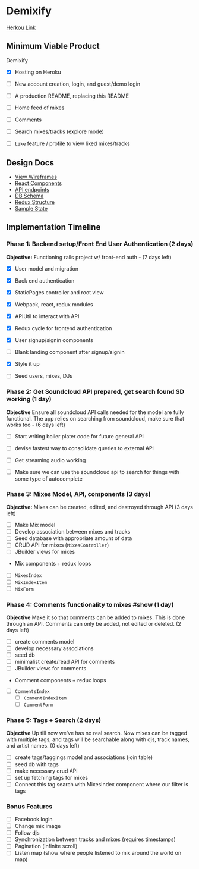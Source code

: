 # Demixify

[Herkou Link](http://demixify.herokuapp.com)

## Minimum Viable Product

Demixify

- [x] Hosting on Heroku
- [ ] New account creation, login, and guest/demo login
- [ ] A production README, replacing this README
- [ ] Home feed of mixes
- [ ] Comments
- [ ] Search mixes/tracks (explore mode)
- [ ] `Like` feature / profile to view liked mixes/tracks



## Design Docs
* [View Wireframes](wireframes/)
* [React Components](component-hierarchy.md)
* [API endpoints](api-endpoints.md)
* [DB Schema](schema.md)
* [Redux Structure](redux-structure.md)
* [Sample State](sample-state.md)

## Implementation Timeline

### Phase 1: Backend setup/Front End User Authentication (2 days)
**Objective:** Functioning rails project w/ front-end auth - (7 days left)
- [x] User model and migration
- [x] Back end authentication
- [x] StaticPages controller and root view
- [x] Webpack, react, redux modules
- [x] APIUtil to interact with API
- [x] Redux cycle for frontend authentication
- [x] User signup/signin components
- [ ] Blank landing component after signup/signin
- [x] Style it up
- [ ] Seed users, mixes, DJs


### Phase 2: Get Soundcloud API prepared, get search found SD working (1 day)
**Objective** Ensure all soundcloud API calls needed for the model are fully functional. The app relies on searching from soundcloud, make sure that
works too - (6 days left)
- [ ] Start writing boiler plater code for future general API
- [ ] devise fastest way to consolidate queries to external API
- [ ] Get streaming audio working
- [ ] Make sure we can use the soundcloud api to search for things
with some type of autocomplete


### Phase 3: Mixes Model, API, components (3 days)
**Objective:** Mixes can be created, edited, and destroyed through API (3 days left)
- [ ] Make Mix model
- [ ] Develop association between mixes and tracks
- [ ] Seed database with appropriate amount of data
- [ ] CRUD API for mixes (`MixesController`)
- [ ] JBuilder views for mixes
 * Mix components + redux loops
  - [ ] `MixesIndex`
  - [ ] `MixIndexItem`
  - [ ] `MixForm`

### Phase 4: Comments functionality to mixes #show (1 day)
**Objective** Make it so that comments can be added to mixes. This is done
through an API. Comments can only be added, not edited or deleted. (2 days left)
- [ ] create comments model
- [ ] develop necessary associations
- [ ] seed db
- [ ] minimalist create/read API for comments
- [ ] JBuilder views for comments
 * Comment components + redux loops
  - [ ] `CommentsIndex`
	- [ ] `CommentIndexItem`
	- [ ] `CommentForm`

### Phase 5: Tags + Search (2 days)
**Objective** Up till now we've has no real search. Now mixes
can be tagged with multiple tags, and tags will be searchable along with
djs, track names, and artist names.  (0 days left)
- [ ] create tags/taggings model and associations (join table)
- [ ] seed db with tags
- [ ] make necessary crud API
- [ ] set up fetching tags for mixes
- [ ] Connect this tag search with MixesIndex component
 where our filter is tags

### Bonus Features
- [ ] Facebook login
- [ ] Change mix image
- [ ] Follow djs
- [ ] Synchronization between tracks and mixes (requires timestamps)
- [ ] Pagination (infinite scroll)
- [ ] Listen map (show where people listened to mix around the world on map)
